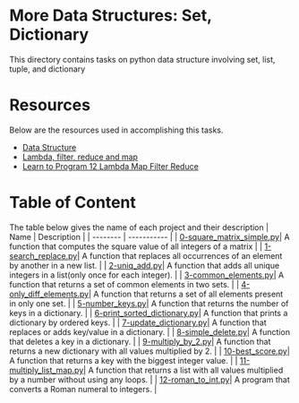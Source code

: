 # More Data Structures: Set, Dictionary

This directory contains tasks on python data structure involving set, list, tuple, and dictionary 

# Resources

Below are the resources used in accomplishing this tasks.
- [Data Structure](https://intranet.alxswe.com/rltoken/GmgoSUtBbHBW8suWkws51g)
- [Lambda, filter, reduce and map](https://intranet.alxswe.com/rltoken/53f4kKVT0-jyzrJstOSJWg)
- [Learn to Program 12 Lambda Map Filter Reduce](https://intranet.alxswe.com/rltoken/v9eyFryhkYmxDI13iTx2VA)

# Table of Content

The table below gives the name of each project and their description
  | Name    | Description |
| -------- | ----------- |
| [0-square_matrix_simple.py](https://github.com/Pascalchinedu/alx-higher_level_programming/blob/main/0x04-python-more_data_structures/0-square_matrix_simple.py)| A function that computes the square value of all integers of a matrix |
| [1-search_replace.py](https://github.com/Pascalchinedu/alx-higher_level_programming/blob/main/0x04-python-more_data_structures/1-search_replace.py)| A function that replaces all occurrences of an element by another in a new list. |
| [2-uniq_add.py](https://github.com/Pascalchinedu/alx-higher_level_programming/blob/main/0x04-python-more_data_structures/2-uniq_add.py)| A function that adds all unique integers in a list(only once for each integer). |
| [3-common_elements.py](https://github.com/Pascalchinedu/alx-higher_level_programming/blob/main/0x04-python-more_data_structures/3-common_elements.py)| A function that returns a set of common elements in two sets. |
| [4-only_diff_elements.py](https://github.com/Pascalchinedu/alx-higher_level_programming/blob/main/0x04-python-more_data_structures/4-only_diff_elements.py)| A function that returns a set of all elements present in only one set. |
| [5-number_keys.py](https://github.com/Pascalchinedu/alx-higher_level_programming/blob/main/0x04-python-more_data_structures/5-number_keys.py)| A function that returns the number of keys in a dictionary. |
| [6-print_sorted_dictionary.py](https://github.com/Pascalchinedu/alx-higher_level_programming/blob/main/0x04-python-more_data_structures/6-print_sorted_dictionary.py)| A function that prints a dictionary by ordered keys. |
| [7-update_dictionary.py](https://github.com/Pascalchinedu/alx-higher_level_programming/blob/main/0x03-python-data_structures/7-add_tuple.py)| A function that replaces or adds key/value in a dictionary. |
| [8-simple_delete.py](https://github.com/Pascalchinedu/alx-higher_level_programming/blob/main/0x04-python-more_data_structures/8-simple_delete.py)| A function that deletes a key in a dictionary. |
| [9-multiply_by_2.py](https://github.com/Pascalchinedu/alx-higher_level_programming/blob/main/0x04-python-more_data_structures/9-multiply_by_2.py)| A function that returns a new dictionary with all values multiplied by 2. |
| [10-best_score.py](https://github.com/Pascalchinedu/alx-higher_level_programming/blob/main/0x04-python-more_data_structures/10-best_score.py)| A function that returns a key with the biggest integer value. |
| [11-multiply_list_map.py](https://github.com/Pascalchinedu/alx-higher_level_programming/blob/main/0x04-python-more_data_structures/11-multiply_list_map.py)| A function that returns a list with all values multiplied by a number without using any loops. |
| [12-roman_to_int.py](https://github.com/Pascalchinedu/alx-higher_level_programming/blob/main/0x04-python-more_data_structures/12-roman_to_int.py)| A program that converts a Roman numeral to integers. |